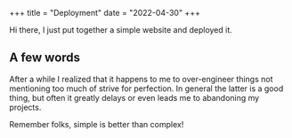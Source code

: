 +++
title = "Deployment"
date = "2022-04-30"
+++

Hi there, I just put together a simple website and deployed it.

<!--more-->

## A few words

After a while I realized that it happens to me to over-engineer things not mentioning too much of strive for perfection. In general the latter is a good thing, but often it greatly delays or even leads me to abandoning my projects.

Remember folks, simple is better than complex!